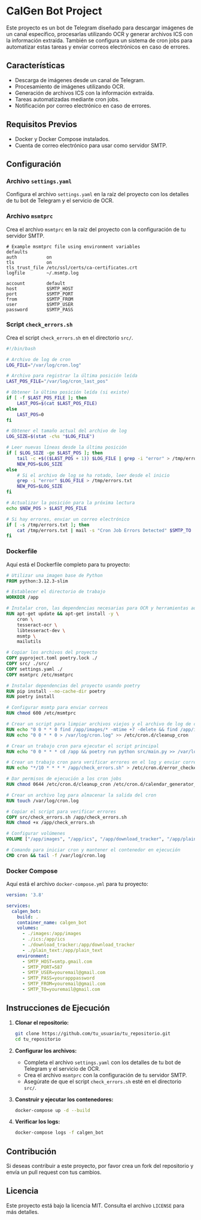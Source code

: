 # CalGen Bot Project

Este proyecto es un bot de Telegram diseñado para descargar imágenes de un canal específico, procesarlas utilizando OCR y generar archivos ICS con la información extraída. También se configura un sistema de cron jobs para automatizar estas tareas y enviar correos electrónicos en caso de errores.

## Características

- Descarga de imágenes desde un canal de Telegram.
- Procesamiento de imágenes utilizando OCR.
- Generación de archivos ICS con la información extraída.
- Tareas automatizadas mediante cron jobs.
- Notificación por correo electrónico en caso de errores.

## Requisitos Previos

- Docker y Docker Compose instalados.
- Cuenta de correo electrónico para usar como servidor SMTP.

## Configuración

### Archivo `settings.yaml`

Configura el archivo `settings.yaml` en la raíz del proyecto con los detalles de tu bot de Telegram y el servicio de OCR.

### Archivo `msmtprc`

Crea el archivo `msmtprc` en la raíz del proyecto con la configuración de tu servidor SMTP.

```plaintext
# Example msmtprc file using environment variables
defaults
auth           on
tls            on
tls_trust_file /etc/ssl/certs/ca-certificates.crt
logfile        ~/.msmtp.log

account        default
host           $SMTP_HOST
port           $SMTP_PORT
from           $SMTP_FROM
user           $SMTP_USER
password       $SMTP_PASS
```

### Script `check_errors.sh`

Crea el script `check_errors.sh` en el directorio `src/`.

```sh
#!/bin/bash

# Archivo de log de cron
LOG_FILE="/var/log/cron.log"

# Archivo para registrar la última posición leída
LAST_POS_FILE="/var/log/cron_last_pos"

# Obtener la última posición leída (si existe)
if [ -f $LAST_POS_FILE ]; then
    LAST_POS=$(cat $LAST_POS_FILE)
else
    LAST_POS=0
fi

# Obtener el tamaño actual del archivo de log
LOG_SIZE=$(stat -c%s "$LOG_FILE")

# Leer nuevas líneas desde la última posición
if [ $LOG_SIZE -ge $LAST_POS ]; then
    tail -c +$(($LAST_POS + 1)) $LOG_FILE | grep -i "error" > /tmp/errors.txt
    NEW_POS=$LOG_SIZE
else
    # Si el archivo de log se ha rotado, leer desde el inicio
    grep -i "error" $LOG_FILE > /tmp/errors.txt
    NEW_POS=$LOG_SIZE
fi

# Actualizar la posición para la próxima lectura
echo $NEW_POS > $LAST_POS_FILE

# Si hay errores, enviar un correo electrónico
if [ -s /tmp/errors.txt ]; then
    cat /tmp/errors.txt | mail -s "Cron Job Errors Detected" $SMTP_TO
fi
```

### Dockerfile

Aquí está el Dockerfile completo para tu proyecto:

```Dockerfile
# Utilizar una imagen base de Python
FROM python:3.12.3-slim

# Establecer el directorio de trabajo
WORKDIR /app

# Instalar cron, las dependencias necesarias para OCR y herramientas adicionales
RUN apt-get update && apt-get install -y \
    cron \
    tesseract-ocr \
    libtesseract-dev \
    msmtp \
    mailutils

# Copiar los archivos del proyecto
COPY pyproject.toml poetry.lock ./
COPY src/ ./src/
COPY settings.yaml ./
COPY msmtprc /etc/msmtprc

# Instalar dependencias del proyecto usando poetry
RUN pip install --no-cache-dir poetry
RUN poetry install

# Configurar msmtp para enviar correos
RUN chmod 600 /etc/msmtprc

# Crear un script para limpiar archivos viejos y el archivo de log de cron
RUN echo "0 0 * * 0 find /app/images/* -mtime +7 -delete && find /app/ics/* -mtime +7 -delete" > /etc/cron.d/cleanup_cron
RUN echo "0 0 * * 0 > /var/log/cron.log" >> /etc/cron.d/cleanup_cron

# Crear un trabajo cron para ejecutar el script principal
RUN echo "0 0 * * * cd /app && poetry run python src/main.py >> /var/log/cron.log 2>&1" > /etc/cron.d/calendar_generator_cron

# Crear un trabajo cron para verificar errores en el log y enviar correo
RUN echo "*/10 * * * * /app/check_errors.sh" > /etc/cron.d/error_checker_cron

# Dar permisos de ejecución a los cron jobs
RUN chmod 0644 /etc/cron.d/cleanup_cron /etc/cron.d/calendar_generator_cron /etc/cron.d/error_checker_cron

# Crear un archivo log para almacenar la salida del cron
RUN touch /var/log/cron.log

# Copiar el script para verificar errores
COPY src/check_errors.sh /app/check_errors.sh
RUN chmod +x /app/check_errors.sh

# Configurar volúmenes
VOLUME ["/app/images", "/app/ics", "/app/download_tracker", "/app/plain_text"]

# Comando para iniciar cron y mantener el contenedor en ejecución
CMD cron && tail -f /var/log/cron.log
```

### Docker Compose

Aquí está el archivo `docker-compose.yml` para tu proyecto:

```yaml
version: '3.8'

services:
  calgen_bot:
    build: .
    container_name: calgen_bot
    volumes:
      - ./images:/app/images
      - ./ics:/app/ics
      - ./download_tracker:/app/download_tracker
      - ./plain_text:/app/plain_text
    environment:
      - SMTP_HOST=smtp.gmail.com
      - SMTP_PORT=587
      - SMTP_USER=youremail@gmail.com
      - SMTP_PASS=yourapppassword
      - SMTP_FROM=youremail@gmail.com
      - SMTP_TO=youremail@gmail.com
```

## Instrucciones de Ejecución

1. **Clonar el repositorio:**

   ```sh
   git clone https://github.com/tu_usuario/tu_repositorio.git
   cd tu_repositorio
   ```

2. **Configurar los archivos:**

   - Completa el archivo `settings.yaml` con los detalles de tu bot de Telegram y el servicio de OCR.
   - Crea el archivo `msmtprc` con la configuración de tu servidor SMTP.
   - Asegúrate de que el script `check_errors.sh` esté en el directorio `src/`.

3. **Construir y ejecutar los contenedores:**

   ```sh
   docker-compose up -d --build
   ```

4. **Verificar los logs:**

   ```sh
   docker-compose logs -f calgen_bot
   ```

## Contribución

Si deseas contribuir a este proyecto, por favor crea un fork del repositorio y envía un pull request con tus cambios.

## Licencia

Este proyecto está bajo la licencia MIT. Consulta el archivo `LICENSE` para más detalles.
